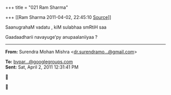 +++
title = "021 Ram Sharma"

+++
[[Ram Sharma	2011-04-02, 22:45:10 [Source](https://groups.google.com/g/bvparishat/c/j3Txb5n32Uw)]]



SaanugrahaM vadatu , kiM sulabhaa smRtiH saa

Gaadaadharii navayuge'py anupaalaniiyaa ?  

  

------------------------------------------------------------------------

**From:** Surendra Mohan Mishra \<[dr.surendramo...@gmail.com]()\>  

**To:** [bvpar...@googlegroups.com]()  
**Sent:** Sat, April 2, 2011 12:31:41 PM





